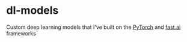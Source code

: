 # dl-models
Custom deep learning models that I've built on the [PyTorch](https://pytorch.org) and [fast.ai](https://www.fast.ai) frameworks
